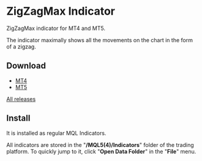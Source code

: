 # ZigZagMax Indicator

ZigZagMax indicator for MT4 and MT5.

The indicator maximally shows all the movements on the chart in the form of a zigzag.

## Download

- [MT4](https://github.com/mql-systems/ZigZagMax_indicator/releases/download/v1.02/ZigZagMax.ex4)
- [MT5](https://github.com/mql-systems/ZigZagMax_indicator/releases/download/v1.02/ZigZagMax.ex5)

[All releases](https://github.com/mql-systems/ZigZagMax_indicator/releases)

## Install

It is installed as regular MQL Indicators.

All indicators are stored in the "**/MQL5(4)/Indicators**" folder of the trading platform.
To quickly jump to it, click "**Open Data Folder**" in the "**File**" menu.
